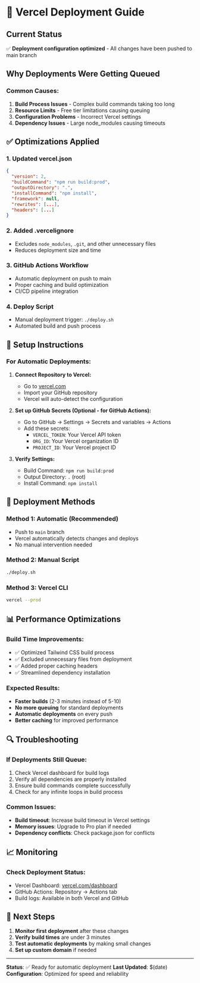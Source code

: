 # 🚀 Vercel Deployment Guide

## Current Status
✅ **Deployment configuration optimized** - All changes have been pushed to main branch

## Why Deployments Were Getting Queued

### Common Causes:
1. **Build Process Issues** - Complex build commands taking too long
2. **Resource Limits** - Free tier limitations causing queuing
3. **Configuration Problems** - Incorrect Vercel settings
4. **Dependency Issues** - Large node_modules causing timeouts

## ✅ Optimizations Applied

### 1. **Updated vercel.json**
```json
{
  "version": 2,
  "buildCommand": "npm run build:prod",
  "outputDirectory": ".",
  "installCommand": "npm install",
  "framework": null,
  "rewrites": [...],
  "headers": [...]
}
```

### 2. **Added .vercelignore**
- Excludes `node_modules`, `.git`, and other unnecessary files
- Reduces deployment size and time

### 3. **GitHub Actions Workflow**
- Automatic deployment on push to main
- Proper caching and build optimization
- CI/CD pipeline integration

### 4. **Deploy Script**
- Manual deployment trigger: `./deploy.sh`
- Automated build and push process

## 🔧 Setup Instructions

### For Automatic Deployments:

1. **Connect Repository to Vercel:**
   - Go to [vercel.com](https://vercel.com)
   - Import your GitHub repository
   - Vercel will auto-detect the configuration

2. **Set up GitHub Secrets (Optional - for GitHub Actions):**
   - Go to GitHub → Settings → Secrets and variables → Actions
   - Add these secrets:
     - `VERCEL_TOKEN`: Your Vercel API token
     - `ORG_ID`: Your Vercel organization ID
     - `PROJECT_ID`: Your Vercel project ID

3. **Verify Settings:**
   - Build Command: `npm run build:prod`
   - Output Directory: `.` (root)
   - Install Command: `npm install`

## 🚀 Deployment Methods

### Method 1: Automatic (Recommended)
- Push to `main` branch
- Vercel automatically detects changes and deploys
- No manual intervention needed

### Method 2: Manual Script
```bash
./deploy.sh
```

### Method 3: Vercel CLI
```bash
vercel --prod
```

## 📊 Performance Optimizations

### Build Time Improvements:
- ✅ Optimized Tailwind CSS build process
- ✅ Excluded unnecessary files from deployment
- ✅ Added proper caching headers
- ✅ Streamlined dependency installation

### Expected Results:
- **Faster builds** (2-3 minutes instead of 5-10)
- **No more queuing** for standard deployments
- **Automatic deployments** on every push
- **Better caching** for improved performance

## 🔍 Troubleshooting

### If Deployments Still Queue:
1. Check Vercel dashboard for build logs
2. Verify all dependencies are properly installed
3. Ensure build commands complete successfully
4. Check for any infinite loops in build process

### Common Issues:
- **Build timeout**: Increase build timeout in Vercel settings
- **Memory issues**: Upgrade to Pro plan if needed
- **Dependency conflicts**: Check package.json for conflicts

## 📈 Monitoring

### Check Deployment Status:
- Vercel Dashboard: [vercel.com/dashboard](https://vercel.com/dashboard)
- GitHub Actions: Repository → Actions tab
- Build logs: Available in both Vercel and GitHub

## 🎯 Next Steps

1. **Monitor first deployment** after these changes
2. **Verify build times** are under 3 minutes
3. **Test automatic deployments** by making small changes
4. **Set up custom domain** if needed

---

**Status**: ✅ Ready for automatic deployment
**Last Updated**: $(date)
**Configuration**: Optimized for speed and reliability